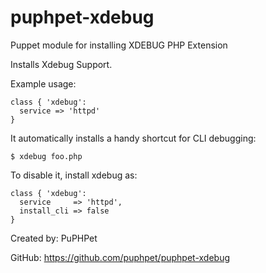 puphpet-xdebug
=============

Puppet module for installing XDEBUG PHP Extension

Installs Xdebug Support.

Example usage:

    class { 'xdebug':
      service => 'httpd'
    }

It automatically installs a handy shortcut for CLI debugging:

    $ xdebug foo.php

To disable it, install xdebug as:

    class { 'xdebug':
      service     => 'httpd',
      install_cli => false
    }

Created by: PuPHPet

GitHub: https://github.com/puphpet/puphpet-xdebug

